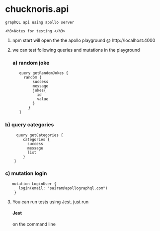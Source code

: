 # chucknoris.api
    graphQL api using apollo server

    <h3>Notes for testing </h3>
1) npm start will open the the apollo playground  @ http://localhost:4000
2) we can test following queries and mutations in the playground
    <h3> a) random joke </h3>
        
          query getRandomJokes {
            random { 
                success
                message
                jokes{
                  id      	      
                  value
                }
              } 
          }
          
  <h3> b) query categories </h3>
      
        
         query getCategories {
            categories {
              success
              message
              list
            }
        }
        
 <h3>  c) mutation login </h3>
       
       mutation LoginUser {
          login(email: "sairam@apollographql.com")
        }
        
       
3) You can run tests using Jest. just run  <h4> Jest </h4> on the command line
